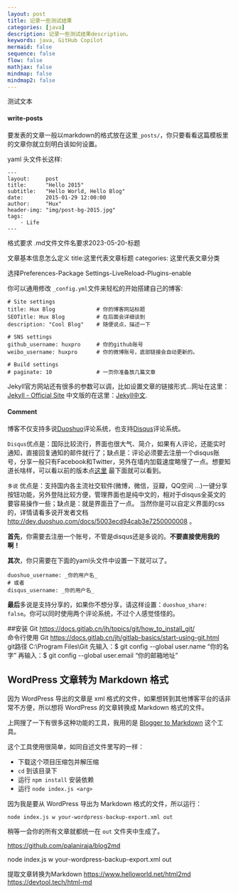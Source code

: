 ```yaml
---
layout: post
title: 记录一些测试结果
categories: [java]
description: 记录一些测试结果description。
keywords: java, GitHub Copilot
mermaid: false
sequence: false
flow: false
mathjax: false
mindmap: false
mindmap2: false
---
```


测试文本
#### write-posts
要发表的文章一般以markdown的格式放在这里`_posts/`，你只要看看这篇模板里的文章你就立刻明白该如何设置。

yaml 头文件长这样:

```
---
layout:     post
title:      "Hello 2015"
subtitle:   "Hello World, Hello Blog"
date:       2015-01-29 12:00:00
author:     "Hux"
header-img: "img/post-bg-2015.jpg"
tags:
    - Life
---

```


格式要求
.md文件文件名要求2023-05-20-标题

文章基本信息怎么定义
title:这里代表文章标题
categories: 这里代表文章分类

选择Preferences-Package Settings-LiveReload-Plugins-enable


你可以通用修改 `_config.yml`文件来轻松的开始搭建自己的博客:

```
# Site settings
title: Hux Blog             # 你的博客网站标题
SEOTitle: Hux Blog			# 在后面会详细谈到
description: "Cool Blog"    # 随便说点，描述一下

# SNS settings      
github_username: huxpro     # 你的github账号
weibo_username: huxpro      # 你的微博账号，底部链接会自动更新的。

# Build settings
# paginate: 10              # 一页你准备放几篇文章
```

Jekyll官方网站还有很多的参数可以调，比如设置文章的链接形式...网址在这里：[Jekyll - Official Site](http://jekyllrb.com/) 中文版的在这里：[Jekyll中文](http://jekyllcn.com/).



#### Comment
博客不仅支持多说[Duoshuo](http://duoshuo.com)评论系统，也支持[Disqus](http://disqus.com)评论系统。

`Disqus`优点是：国际比较流行，界面也很大气、简介，如果有人评论，还能实时通知，直接回复通知的邮件就行了；缺点是：评论必须要去注册一个disqus账号，分享一般只有Facebook和Twitter，另外在墙内加载速度略慢了一点。想要知道长啥样，可以看以前的版本点[这里](http://brucezhaor.github.io/about.html) 最下面就可以看到。

`多说` 优点是：支持国内各主流社交软件(微博，微信，豆瓣，QQ空间 ...)一键分享按钮功能，另外登陆比较方便，管理界面也是纯中文的，相对于disqus全英文的要容易操作一些；缺点是：就是界面丑了一点。
当然你是可以自定义界面的css的，详情请看多说开发者文档 http://dev.duoshuo.com/docs/5003ecd94cab3e7250000008 。

**首先**，你需要去注册一个账号，不管是disqus还是多说的。**不要直接使用我的啊！**

**其次**，你只需要在下面的yaml头文件中设置一下就可以了。

```
duoshuo_username: _你的用户名_
# 或者
disqus_username: _你的用户名_
```

**最后**多说是支持分享的，如果你不想分享，请这样设置：`duoshuo_share: false`。你可以同时使用两个评论系统，不过个人感觉怪怪的。


##安装 Git
https://docs.gitlab.cn/jh/topics/git/how_to_install_git/  
命令行使用 Git
https://docs.gitlab.cn/jh/gitlab-basics/start-using-git.html  
git路径
C:\Program Files\Git
先输入：$ git config --global user.name “你的名字”
再输入：$ git config --global user.email “你的邮箱地址”


## WordPress 文章转为 Markdown 格式

因为 WordPress 导出的文章是 xml 格式的文件，如果想转到其他博客平台的话非常不方便，所以想将 WordPress 的文章转换成 Markdown 格式的文件。

上网搜了一下有很多这种功能的工具，我用的是 [Blogger to Markdown](https://github.com/palaniraja/blog2md) 这个工具。

这个工具使用很简单，如同自述文件里写的一样：

+   下载这个项目压缩包并解压缩
+   `cd` 到该目录下
+   运行 `npm install` 安装依赖
+   运行 `node index.js <arg>`

因为我是要从 WordPress 导出为 Markdown 格式的文件，所以运行：

```auto
node index.js w your-wordpress-backup-export.xml out
```

稍等一会你的所有文章就都统一在 `out` 文件夹中生成了。


https://github.com/palaniraja/blog2md

node index.js w your-wordpress-backup-export.xml out

提取文章转换为Markdown
https://www.helloworld.net/html2md
https://devtool.tech/html-md